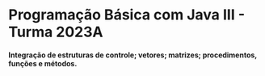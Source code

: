 # Programação Básica com Java III - Turma 2023A
<h4> Integração de estruturas de controle; vetores; matrizes; procedimentos, funções e métodos.

